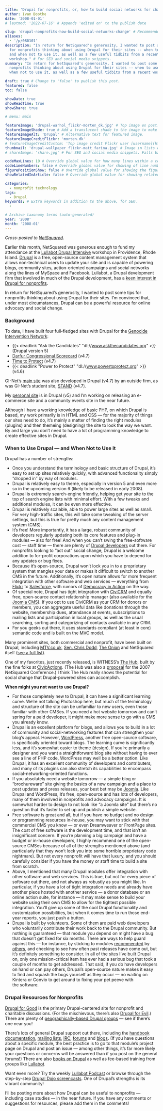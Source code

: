 ```yaml
---
title: 'Drupal for nonprofits, or, how to build social networks for change'
author: Ivan Boothe
date: '2008-01-01'
# lastmod: '2022-07-16' # Appends 'edited on' to the publish date

slug: 'drupal-nonprofits-how-build-social-networks-change' # Recommended length is 3 to 5 words.
aliases:
  - '/p/080101'
description: "In return for NetSquared's generosity, I wanted to post some tips
  for nonprofits thinking about using Drupal for their sites -- when to use it
  and when not to use it, as well as a few useful tidbits from a recent
  workshop." # For SEO and social media snippets.
summary: "In return for NetSquared's generosity, I wanted to post some tips for
  nonprofits thinking about using Drupal for their sites -- when to use it and
  when not to use it, as well as a few useful tidbits from a recent workshop." # For the post in lists.

draft: true # Change to 'false' to publish this post.
featured: false
toc: false

showDate: true
showReadTime: true
showShare: true

# menu: main

featureImage: 'drupal-warhol_flickr-morten_dk.jpg' # Top image on post.
featureImageShade: true # Add a translucent shade to the image to make overlaid text easier to read.
featureImageAlt: 'Drupal' # Alternative text for featured image.
featureImageCreditFlickr: 'morten.dk'
# featureImageCreditCustom: 'Top image credit Flickr user [username](https://www.flickr.com/photos/username).'
thumbnail: 'drupal-wallpaper_flickr-matt_farina.jpg' # Image in lists of posts.
# shareImage: 'share.jpg' # For SEO and social media snippets. Falls back to thumbnail (if set) or featureImage.

codeMaxLines: 10 # Override global value for how many lines within a code block before auto-collapsing.
codeLineNumbers: false # Override global value for showing of line numbers within code block.
figurePositionShow: false # Override global value for showing the figure label.
showRelatedInArticle: false # Override global value for showing related posts in this series at the end of the content.

categories:
  - nonprofit technology
tags:
  - Drupal
keywords: # Extra keywords in addition to the above, for SEO.
  -

# Archive taxonomy terms (auto-generated)
year: '2008'
month: '2008-01'
---
```


_Cross-posted to
[NetSquared](https://web.archive.org/web/20080531044257/http://www.netsquared.org/blog/quixotic/drupal-nonprofits-or-how-build-social-networks-change)._

Earlier this month, NetSquared was generous enough to fund my attendance at the
[Lullabot Drupal Intensive](https://web.archive.org/web/20080705122154/http://www.lullabot.com/workshop/both-fall-workshops/providence-ri-2007)
workshop in Providence, Rhode Island. [Drupal](https://www.drupal.org/) is a
free, open-source content management system that allows non-technical users to
update your site and is capable of powering blogs, community sites,
action-oriented campaigns and social networks along the lines of MySpace and
Facebook. Lullabot, a Drupal development firm that involved in much of the
Drupal development, has a
[keen interest in Drupal for nonprofits](https://www.lullabot.com/articles/how-drupal-will-save-the-world).

In return for NetSquared’s generosity, I wanted to post some tips for nonprofits
thinking about using Drupal for their sites. I’m convinced that, under most
circumstances, Drupal can be a powerful resource for online advocacy and
social change.

### Background

To date, I have built four full-fledged sites with Drupal for the
[Genocide Intervention Network](https://web.archive.org/web/20080804233456/http://www.genocideintervention.net/):

- {{< deadlink "Ask the Candidates" "dl://www.askthecandidates.org" >}} (Drupal
  version 5)
- [Darfur Congressional Scorecard](https://web.archive.org/web/20080801050841/http://www.darfurscores.org/)
  (v4.7)
- [Time to Protect](https://web.archive.org/web/20070208211701/http://www.timetoprotect.org/)
  (v4.7)
- {{< deadlink "Power to Protect" "dl://www.powertoprotect.org" >}} (v4.6)

GI-Net’s
[main site](https://web.archive.org/web/20080804233456/http://www.genocideintervention.net/)
was also developed in Drupal (v4.7) by an outside firm, as was GI-Net’s student
site, [STAND](https://standnow.org/) (v4.7).

My
[personal site](https://web.archive.org/web/20170312021724/http://www.quixoticlife.net/)
is in Drupal (v5) and I’m working on releasing an e-commerce site and a
community events site in the near future.

Although I have a working knowledge of basic PHP, on which Drupal is based, my
work primarily is in HTML and CSS — for the majority of things our sites need to
do, it’s mainly a matter of finding the right modules (plugins) and then
themeing (designing) the site to look the way we want. By and large you don’t
need to have a lot of programming knowledge to create effective sites in Drupal.

### When to Use Drupal — and When Not to Use it

Drupal has a number of strengths:

- Once you understand the terminology and basic structure of Drupal, it’s easy
  to set up sites relatively quickly, with advanced functionality simply
  “dropped in” by way of modules.
- Drupal is relatively easy to theme, especially in version 5 and even more so
  in the upcoming version 6 (likely to be released in early 2008).
- Drupal is extremely search-engine friendly, helping get your site to the top
  of search engine lists with minimal effort. With a few tweaks and additional
  modules, it can be even more effective.
- Drupal is relatively scalable, able to power large sites as well as small. For
  very high-traffic sites, this will take some tweaking of the server settings,
  but this is true for pretty much any content management system (CMS).
- It’s free! More importantly, it has a large, robust community of developers
  regularly updating both its core features and plug-in modules — also for free!
  And when you can’t swing the free-software cost — staff time — there are
  plenty of [Drupal developers](https://www.drupal.org/drupal-services) out
  there. For nonprofits looking to “act out” social change, Drupal is a welcome
  addition to for-profit corporations upon which you have to depend for any
  updates or bug fixes.
- Because it’s open-source, Drupal won’t lock you in to a proprietary system
  that mangles your data or makes it difficult to switch to another CMS in the
  future. Additionally, it’s open nature allows for more frequent integration
  with other software and web services — everything from
  [Flickr](https://www.flickr.com/) to
  [Salesforce](https://www.salesforce.com/), with rumors of
  [Democracy in Action](https://web.archive.org/web/20080806144433/http://www2.democracyinaction.org/)
  on the way.
- Of special note, Drupal has tight integration with
  [CiviCRM](https://civicrm.org/) and equally free, open-source contact
  relationship manager (also available for the
  [Joomla CMS](https://www.joomla.org/)). If you opt to use CiviCRM as your CRM
  for donors or members, you can aggregate useful data like donations through
  the website, membership dues, attendance at events, subscriptions to mailing
  lists and participation in local groups, as well as the usual searching,
  sorting and categorizing of contacts available in any CRM.
- For you geeks out there, it uses standards compliant (at least in core)
  semantic code and is built on the
  [MVC](https://en.wikipedia.org/wiki/Model%E2%80%93view%E2%80%93controller) model.

Many prominent sites, both commercial and nonprofit, have been built on Drupal,
including
[MTV.co.uk](https://web.archive.org/web/20080801192132/http://www.mtv.co.uk/),
[Sen. Chris Dodd](https://web.archive.org/web/20080805060144/http://dodd.senate.gov/),
[The Onion](https://web.archive.org/web/20080108234632/http://www.theonion.com/content/index)
and NetSquared itself
([see a full list](https://web.archive.org/web/20080805075701/http://www.netsquared.org/)).

One of my favorites, just recently released, is WITNESS’s
[The Hub](https://web.archive.org/web/20071220024321/http://hub.witness.org/),
built by the fine folks at [CivicActions](https://civicactions.com/). (The Hub
was also a
[proposal](https://web.archive.org/web/20070817032657/http://www.netsquared.org/projects/proposals/hub)
for the 2007 NetSquared Conference.) I think The Hub really shows the potential
for social change that Drupal-powered sites can accomplish.

**When might you not want to use Drupal?**

- For those completely new to Drupal, it can have a significant learning curve.
  We’re not talking Photoshop here, but much of the terminology and structure of
  the site can be unfamiliar to new users, even those familiar with other CMSes.
  If you need a hot website tomorrow and can’t spring for a paid developer, it
  might make more sense to go with a CMS you already know.
- Drupal is an excellent platform for blogs, and allows you to build in a lot of
  community and social-networking features that can strengthen your blog’s
  appeal. However, [WordPress](https://wordpress.org/), another free open-source
  software, is specifically oriented toward blogs. The learning curve is
  significantly less, and it’s somewhat easier to theme (design). If you’re
  primarily a designer and you want a straightforward blog site without having
  to ever see a line of PHP code, WordPress may well be a better option. Like
  Drupal, it has an excellent community of developers and contributers, and many
  of its plugins can also stretch its capabilities to encompass
  social-networking-oriented functions.
- If you absolutely need a website tomorrow — a simple blog or “brochureware”
  site giving the basics of a new campaign and a place to post updates and press
  releases, your best bet may be [Joomla](https://www.joomla.org/). Like Drupal
  and WordPress, it’s free, open-source and has lots of developers, many of them
  involved in nonprofits and advocacy campaigns. It is somewhat harder to design
  to not look like “a Joomla site” but there’s no question that it’s faster to
  set up and publish a simple website.
- Free software is great and all, but if you have no budget and no design or
  programming resources in-house, you may want to stick with that commercial CMS
  you know — or even Dreamweaver or FrontPage sites. The cost of free software
  is the development time, and that isn’t an insignificant concern. If you’re
  planning a big campaign and have a budget or in-house developers, I highly
  recommend one of the open-source CMSes because of all of the strengths
  mentioned above (and particularly that they won’t lock you into some horrible
  proprietary code nightmare). But not every nonprofit will have that luxury,
  and you should carefully consider if you have the money or staff time to build
  a site from scratch.
- Above, I mentioned that many Drupal modules offer integration with other
  software and web services. This is true, but not for every piece of software
  out there, and not always as robustly as you might like. In particular, if you
  have a lot of tight integration needs and already have another piece hosted
  with another service — a donor database or an online action suite, for
  instance — it may make sense to build your website using their own CMS to
  allow for the tightest possible integration. You’ll give up some of the cool
  Drupal functionality and customization possibilities, but when it comes time
  to run those end-year reports, you just push a button.
- Drupal is built by volunteers. Some of them are paid web developers who
  voluntarily contribute their work back to the Drupal community. But nothing is
  guaranteed — that module you depend on might have a bug that doesn’t get fixed
  for six months. There are ways to help guard against this — for instance, by
  sticking to modules
  [recommended](https://web.archive.org/web/20080805011707/http://www.lullabot.com/audiocast/drupal_podcast_no_40_top_40_projects)
  by
  [others](https://web.archive.org/web/20080803004646/http://webpodge.com/2007/02/22/top-10-drupal-modules/),
  and checking to see how often past releases have come out, but it’s definitely
  something to consider. In all of the sites I’ve built Drupal on, only one
  mission-critical item has ever had a serious bug that took a couple of months
  to get addressed. That said, if you do have developers on hand or can pay
  others, Drupal’s open-source nature makes it easy to find and squash the bugs
  yourself as they occur — no waiting on Kintera or Convio to get around to
  fixing your pet peeve with the software.

### Drupal Resources for Nonprofits

[Drupal for Good](https://groups.drupal.org/drupal-for-good) is the primary
Drupal-centered site for nonprofit and charitable discussions. (For the
mischievous, there’s also
[Drupal for Evil](https://groups.drupal.org/drupal-for-evil).) There are plenty
of
[geographically-based Drupal groups](https://groups.drupal.org/og/all?filter0=&filter1=141&filter2=**ALL**)
— see if there’s one near you!

There’s lots of general Drupal support out there, including the
[handbook documentation](https://web.archive.org/web/20080629032329/http://drupal.org/handbooks),
[mailing lists](https://web.archive.org/web/20080612200622/http://drupal.org/lists),
[IRC](https://drupal.org/node/108355), [forums](https://www.drupal.org/forum)
and [blogs](https://www.drupal.org/planet). (If you have questions about a
specific module, the best practice is to go to that module’s project page on
Drupal and post an issue — among other things, it’s far more likely your
questions or concerns will be answered than if you post on the general forums!)
There are also [books on Drupal](https://www.drupal.org/books) as well as
fee-based training from groups like
[Lullabot](https://web.archive.org/web/20080804225909/http://www.lullabot.com/training).

Want even more? Try the weekly
[Lullabot Podcast](https://web.archive.org/web/20080108134222/http://www.lullabot.com/podcast)
or browse through the step-by-step
[Drupal Dojo screencasts](https://web.archive.org/web/20071230220904/http://drupaldojo.com/).
One of Drupal’s strengths is its vibrant community!

I’ll be posting more about how Drupal can be useful to nonprofits — including
case studies — in the near future. If you have any comments or suggestions for
resources, please add them in the comments!
